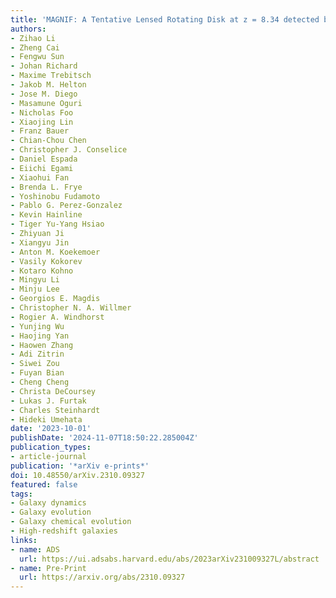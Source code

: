 ```yaml
---
title: 'MAGNIF: A Tentative Lensed Rotating Disk at z = 8.34 detected by JWST NIRCam WFSS with Dynamical Forward Modeling'
authors:
- Zihao Li
- Zheng Cai
- Fengwu Sun
- Johan Richard
- Maxime Trebitsch
- Jakob M. Helton
- Jose M. Diego
- Masamune Oguri
- Nicholas Foo
- Xiaojing Lin
- Franz Bauer
- Chian-Chou Chen
- Christopher J. Conselice
- Daniel Espada
- Eiichi Egami
- Xiaohui Fan
- Brenda L. Frye
- Yoshinobu Fudamoto
- Pablo G. Perez-Gonzalez
- Kevin Hainline
- Tiger Yu-Yang Hsiao
- Zhiyuan Ji
- Xiangyu Jin
- Anton M. Koekemoer
- Vasily Kokorev
- Kotaro Kohno
- Mingyu Li
- Minju Lee
- Georgios E. Magdis
- Christopher N. A. Willmer
- Rogier A. Windhorst
- Yunjing Wu
- Haojing Yan
- Haowen Zhang
- Adi Zitrin
- Siwei Zou
- Fuyan Bian
- Cheng Cheng
- Christa DeCoursey
- Lukas J. Furtak
- Charles Steinhardt
- Hideki Umehata
date: '2023-10-01'
publishDate: '2024-11-07T18:50:22.285004Z'
publication_types:
- article-journal
publication: '*arXiv e-prints*'
doi: 10.48550/arXiv.2310.09327
featured: false
tags:
- Galaxy dynamics
- Galaxy evolution
- Galaxy chemical evolution
- High-redshift galaxies
links:
- name: ADS
  url: https://ui.adsabs.harvard.edu/abs/2023arXiv231009327L/abstract
- name: Pre-Print
  url: https://arxiv.org/abs/2310.09327
---
```

